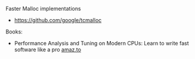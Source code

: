 Faster Malloc implementations
- https://github.com/google/tcmalloc

Books:
-  Performance Analysis and Tuning on Modern CPUs: Learn to write fast software like a pro [amaz.to](https://amzn.to/4jExO2x)
